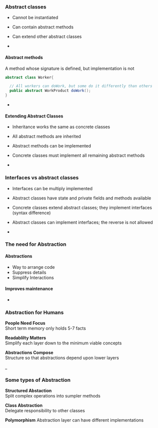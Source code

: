 ### Abstract classes

- Cannot be instantiated
- Can contain abstract methods
- Can extend other abstract classes

-
#### Abstract methods

A method whose signature is defined, but implementation is not

```Java
abstract class Worker{

  // All workers can doWork, but some do it differently than others
  public abstract WorkProduct doWork();
}

```

-
#### Extending Abstract Classes

- Inheritance works the same as concrete classes
- All abstract methods are inherited
- Abstract methods can be implemented
- Concrete classes must implement all remaining abstract methods

-
### Interfaces vs abstract classes

- Interfaces can be multiply implemented
- Abstract classes have state and private fields and methods available
- Concrete classes extend abstract classes; they implement interfaces (syntax difference)
- Abstract classes can implement interfaces; the reverse is not allowed

-
### The need for Abstraction
#### Abstractions
* Way to arrange code
* Suppress details
* Simplify Interactions

#### Improves maintenance

-
### Abstraction for Humans
**People Need Focus**<br>
Short term memory only holds 5-7 facts

**Readablilty Matters**<br>
Simplify each layer down to the minimum viable concepts

**Abstractions Compose**<br>
Structure so that abstractions depend upon lower layers

_
### Some types of Abstraction
**Structured Abstaction**<br>
Split complex operations into sumpler methods

**Class Abstraction**<br>
Delegate responsibility to other classes

**Polymorphism**
Abstraction layer can have different implementations